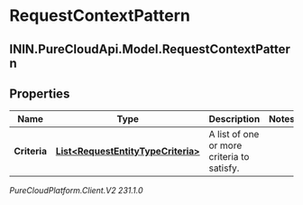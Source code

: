 # RequestContextPattern

## ININ.PureCloudApi.Model.RequestContextPattern

## Properties

|Name | Type | Description | Notes|
|------------ | ------------- | ------------- | -------------|
| **Criteria** | [**List&lt;RequestEntityTypeCriteria&gt;**](RequestEntityTypeCriteria) | A list of one or more criteria to satisfy. | |



_PureCloudPlatform.Client.V2 231.1.0_
